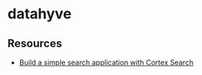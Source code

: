 # datahyve

## Resources

- [Build a simple search application with Cortex Search](https://docs.snowflake.com/en/user-guide/snowflake-cortex/cortex-search/tutorials/cortex-search-tutorial-1-search#introduction)
